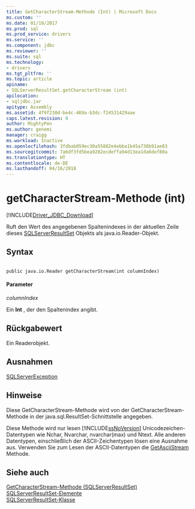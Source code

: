 ```yaml
---
title: GetCharacterStream-Methode (Int) | Microsoft Docs
ms.custom: ''
ms.date: 01/19/2017
ms.prod: sql
ms.prod_service: drivers
ms.service: ''
ms.component: jdbc
ms.reviewer: ''
ms.suite: sql
ms.technology:
- drivers
ms.tgt_pltfrm: ''
ms.topic: article
apiname:
- SQLServerResultSet.getCharacterStream (int)
apilocation:
- sqljdbc.jar
apitype: Assembly
ms.assetid: 4f9f230d-be4c-469a-b3dc-f24531429aae
caps.latest.revision: 9
author: MightyPen
ms.author: genemi
manager: craigg
ms.workload: Inactive
ms.openlocfilehash: 3fdbab059ec30a55882e4ebba1b45a738b91ae83
ms.sourcegitcommit: 7a6df3fd5bea9282ecdeffa94d13ea1da6def80a
ms.translationtype: HT
ms.contentlocale: de-DE
ms.lasthandoff: 04/16/2018
---
```

# <a name="getcharacterstream-method-int"></a>getCharacterStream-Methode (int)
[!INCLUDE[Driver_JDBC_Download](../../../includes/driver_jdbc_download.md)]

  Ruft den Wert des angegebenen Spaltenindexes in der aktuellen Zeile dieses [SQLServerResultSet](../../../connect/jdbc/reference/sqlserverresultset-class.md) Objekts als java.io.Reader-Objekt.  
  
## <a name="syntax"></a>Syntax  
  
```  
  
public java.io.Reader getCharacterStream(int columnIndex)  
```  
  
#### <a name="parameters"></a>Parameter  
 *columnIndex*  
  
 Ein **Int** , der den Spaltenindex angibt.  
  
## <a name="return-value"></a>Rückgabewert  
 Ein Readerobjekt.  
  
## <a name="exceptions"></a>Ausnahmen  
 [SQLServerException](../../../connect/jdbc/reference/sqlserverexception-class.md)  
  
## <a name="remarks"></a>Hinweise  
 Diese GetCharacterStream-Methode wird von der GetCharacterStream-Methode in der java.sql.ResultSet-Schnittstelle angegeben.  
  
 Diese Methode wird nur lesen [!INCLUDE[ssNoVersion](../../../includes/ssnoversion_md.md)] Unicodezeichen-Datentypen wie Nchar, Nvarchar, nvarchar(max) und Ntext. Alle anderen Datentypen, einschließlich der ASCII-Zeichentypen lösen eine Ausnahme aus. Verwenden Sie zum Lesen der ASCII-Datentypen die [GetAsciiStream](../../../connect/jdbc/reference/getasciistream-method-sqlserverresultset.md) Methode.  
  
## <a name="see-also"></a>Siehe auch  
 [GetCharacterStream-Methode &#40;SQLServerResultSet&#41;](../../../connect/jdbc/reference/getcharacterstream-method-sqlserverresultset.md)   
 [SQLServerResultSet-Elemente](../../../connect/jdbc/reference/sqlserverresultset-members.md)   
 [SQLServerResultSet-Klasse](../../../connect/jdbc/reference/sqlserverresultset-class.md)  
  
  
